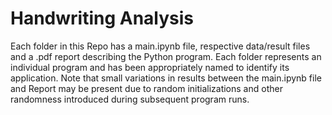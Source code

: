 # Handwriting Analysis

Each folder in this Repo has a main.ipynb file, respective data/result files and a .pdf report describing the Python program. Each folder represents an individual program and has been appropriately named to identify its application. Note that small variations in results between the main.ipynb file and Report may be present due to random initializations and other randomness introduced during subsequent program runs.

